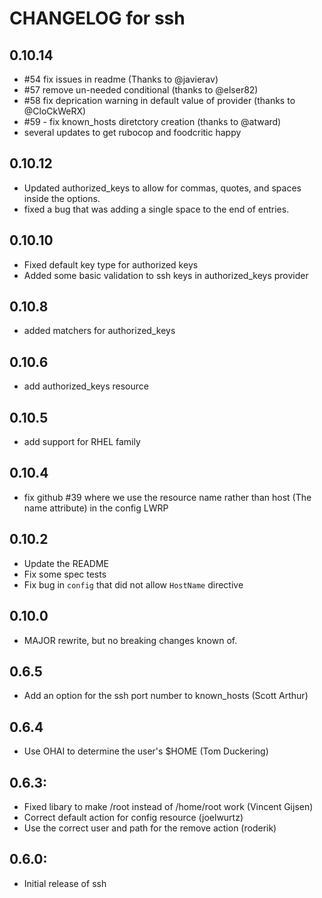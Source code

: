 # CHANGELOG for ssh

## 0.10.14
* #54 fix issues in readme (Thanks to @javierav)
* #57 remove un-needed conditional (thanks to @elser82)
* #58 fix deprication warning in default value of provider (thanks to @CloCkWeRX)
* #59 - fix known_hosts diretctory creation (thanks to @atward)
* several updates to get rubocop and foodcritic happy

## 0.10.12
* Updated authorized_keys to allow for commas, quotes, and spaces inside the options.
* fixed a bug that was adding a single space to the end of entries.

## 0.10.10
* Fixed default key type for authorized keys
* Added some basic validation to ssh keys in authorized_keys provider

## 0.10.8
* added matchers for authorized_keys

## 0.10.6
* add authorized_keys resource

## 0.10.5
* add support for RHEL family

## 0.10.4
* fix github #39 where we use the resource name rather than host (The name attribute) in the config LWRP

## 0.10.2
* Update the README
* Fix some spec tests
* Fix bug in `config` that did not allow `HostName` directive

## 0.10.0
* MAJOR rewrite, but no breaking changes known of.

## 0.6.5

* Add an option for the ssh port number to known_hosts (Scott Arthur)

## 0.6.4

* Use OHAI to determine the user's $HOME (Tom Duckering)

## 0.6.3:

* Fixed libary to make /root instead of /home/root work (Vincent Gijsen)
* Correct default action for config resource (joelwurtz)
* Use the correct user and path for the remove action (roderik)

## 0.6.0:

* Initial release of ssh
